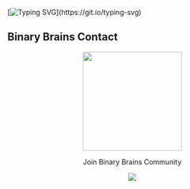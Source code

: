 [![Typing SVG](https://readme-typing-svg.demolab.com?font=Fira+Code&pause=1000&color=8100F7&random=false&width=435&lines=%C2%A1Hi+(o%EF%BE%9Fv%EF%BE%9F)%E3%83%8E!;Im+Cruz.;I+am+a+computer+science+student.)](https://git.io/typing-svg)
## Binary Brains Contact
<div align="center">
<p >
  <img src="https://scontent.fmex23-1.fna.fbcdn.net/v/t39.30808-6/344576671_972447420784783_4444963034629506388_n.jpg?_nc_cat=101&ccb=1-7&_nc_sid=5f2048&_nc_ohc=oTANW3TENFMAX8VXG6k&_nc_ht=scontent.fmex23-1.fna&oh=00_AfB265sCTDuuBAs5vffne1cV5qocOL-gAQ2ZdnoWwsU6_A&oe=653D5AF2"weight=200px height=200px  />
    <p > Join Binary Brains Community </p>
  </a>
</p>
</div>

<div align="center">
  <a href="https://discord.gg/bHujnD75">
<img src="https://skillicons.dev/icons?i=discord"/>
</div> 

